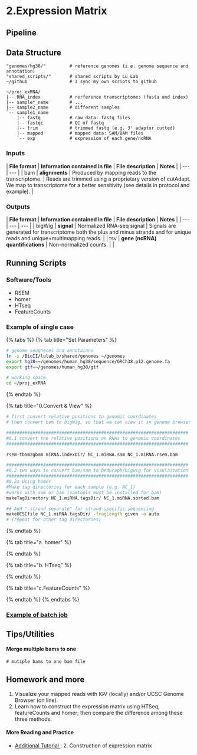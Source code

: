 # 2.Expression Matrix

## Pipeline

## Data Structure

```text
"genomes/hg38/"         # reference genomes (i.e. genome sequence and annotation)
"shared_scripts/"       # shared scripts by Lu Lab
~/github                # I sync my own scripts to github

~/proj_exRNA/
|-- RNA_index           # rerference transcriptomes (fasta and index) 
|-- sample*_name        # ...
|-- sample2_name        # different samples     
`-- sample1_name        
    |-- fastq           # raw data: fastq files
    |-- fastqc          # QC of fastq
    |-- trim            # trimmed fastq (e.g. 3' adaptor cutted)
    |-- mapped          # mapped data: SAM/BAM files
    `-- exp             # expression of each gene/ncRNA
```

### **Inputs**

| **File format** | **Information contained in file** | **File description** | **Notes** |
| --- | --- |
| bam | **alignments** | Produced by mapping reads to the transcriptome. | Reads are trimmed using a proprietary version of cutAdapt. We map to transcriptome for a better sensitivity \(see details in protocol and example\). |

### **Outputs**

| **File format** | **Information contained in file** | **File description** | **Notes** |
| --- | --- | --- |
| bigWig | **signal** | Normalized RNA-seq signal | Signals are generated for transcriptome both the plus and minus strands and for unique reads and unique+multimapping reads.  |
| tsv | **gene \(ncRNA\) quantifications** | Non-normalized counts. |   |



## Running Scripts

### Software/Tools 

* RSEM
* homer
* HTseq
* FeatureCounts

### Example of single case

{% tabs %}
{% tab title="Set Parameters" %}
```bash
# genome seuqneces and annotaions
ln -s /BioII/lulab_b/shared/genomes ~/genomes
export hg38=~/genomes/human_hg38/sequence/GRCh38.p12.genome.fa
export gtf=~/genomes/human_hg38/gtf

# working space
cd ~/proj_exRNA
```
{% endtab %}

{% tab title="0.Convert & View" %}
```bash
# first convert relative positions to genomic coordinates
# then convert bam to bigWig, so that we can view it in genome browser

#####################################################################
#0.1 convert the relative positions on RNAs to genomic coordinates 
#####################################################################

rsem-tbam2gbam miRNA.indexDir/ NC_1.miRNA.sam NC_1.miRNA.rsem.bam

#####################################################################
#0.2 two ways to convert bam/sam to bedGraph/bigwig for visulaization 
#####################################################################
#0.2a Using homer
#Make tag directories for each sample (e.g. NC_1)
#works with sam or bam (samtools must be installed for bam) 
makeTagDirectory NC_1.miRNA.tagsDir/ NC_1.miRNA.sorted.bam

## Add "-strand separate" for strand-specific sequencing 
makeUCSCfile NC_1.miRNA.tagsDir/ -fragLength given -o auto
# (repeat for other tag directories)
```
{% endtab %}

{% tab title="a. homer" %}

{% endtab %}

{% tab title="b. HTseq" %}

{% endtab %}

{% tab title="c.FeatureCounts" %}

{% endtab %}
{% endtabs %}

### [Example of batch job](https://github.com/lulab/training/tree/master/proj_exRNA/example_small)

## Tips/Utilities

#### Merge multiple bams to one 

```text
# mutiple bams to one bam file

```

## Homework and more

1. Visualize your mapped reads with IGV \(locally\) and/or UCSC Genome Browser \(on line\).
2. Learn how to construct the expression matrix using HTSeq, featureCounts and homer; then compare the difference among these three methods. 

#### More Reading and Practice[ ](https://youngleebbs.gitbooks.io/bioinformatics-training-program/content/exrna-seq-analysis/1preprocessing-mapping-and-qc.html)

* [Additional Tutorial ](../getting-startted.md#learning-materials): 2. Construction of expression matrix



